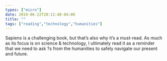 ```yaml
---
types: ["micro"]
date: 2019-06-22T20:12:48-04:00
title: ""
tags: ["reading","technology","humanities"]
---
```

Sapiens is a challenging book, but that’s also why it’s a must-read. As much as its focus is on science & technology, I ultimately read it as a reminder that we need to ask ?s from the humanities to safely navigate our present and future.
